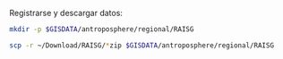
Registrarse y descargar datos:

```sh
mkdir -p $GISDATA/antroposphere/regional/RAISG

scp -r ~/Download/RAISG/*zip $GISDATA/antroposphere/regional/RAISG
```

